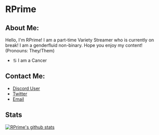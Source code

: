 # RPrime

## About Me:
Hello, I'm RPrime! I am a part-time Variety Streamer who is currently on break! I am a genderfluid non-binary. Hope you enjoy my content! (Pronouns: They/Them)

- ♋ I am a Cancer

## Contact Me:

- [Discord User](https://discord.com/users/715520615896842302)
- [Twitter](https://twitter.com/RPrime2003)
- [Email](mailto:me@raiipri.me)

## Stats
[![RPrime's github stats](https://github-readme-stats.vercel.app/api?username=RPrime2003&show_icons=true&theme=radical)](https://github.com/anuraghazra/github-readme-stats)
